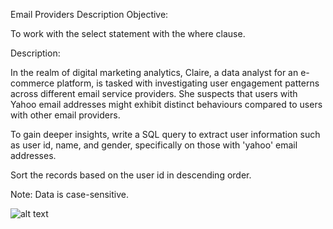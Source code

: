 Email Providers
Description
Objective:

To work with the select statement with the where clause.

Description:

In the realm of digital marketing analytics, Claire, a data analyst for an e-commerce platform, is tasked with investigating user engagement patterns across different email service providers. She suspects that users with Yahoo email addresses might exhibit distinct behaviours compared to users with other email providers.

 To gain deeper insights, write a SQL query to extract user information such as user id, name, and gender, specifically on those with 'yahoo' email addresses.

Sort the records based on the user id in descending order.

Note: Data is case-sensitive.

![alt text](image.png)
